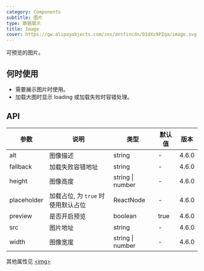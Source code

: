 ```yaml
---
category: Components
subtitle: 图片
type: 数据展示
title: Image
cover: https://gw.alipayobjects.com/zos/antfincdn/D1dXz9PZqa/image.svg
---
```


可预览的图片。

## 何时使用

- 需要展示图片时使用。
- 加载大图时显示 loading 或加载失败时容错处理。

## API

| 参数        | 说明                               | 类型             | 默认值 | 版本  |
| ----------- | ---------------------------------- | ---------------- | ------ | ----- |
| alt         | 图像描述                           | string           | -      | 4.6.0 |
| fallback    | 加载失败容错地址                   | string           | -      | 4.6.0 |
| height      | 图像高度                           | string \| number | -      | 4.6.0 |
| placeholder | 加载占位, 为 `true` 时使用默认占位 | ReactNode        | -      | 4.6.0 |
| preview     | 是否开启预览                       | boolean          | true   | 4.6.0 |
| src         | 图片地址                           | string           | -      | 4.6.0 |
| width       | 图像宽度                           | string \| number | -      | 4.6.0 |

其他属性见 [<img\>](https://developer.mozilla.org/en-US/docs/Web/HTML/Element/img#Attributes)
